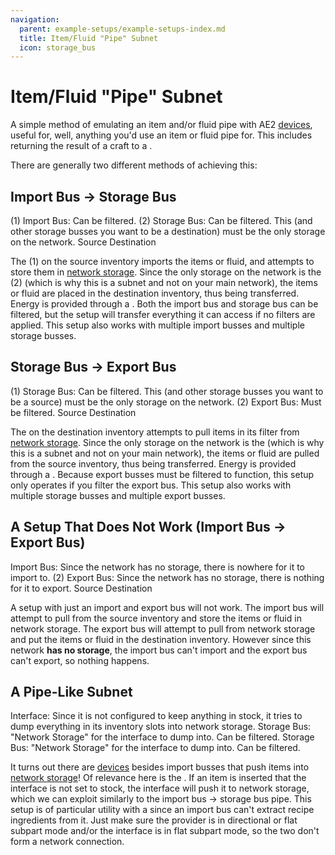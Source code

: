 ```yaml
---
navigation:
  parent: example-setups/example-setups-index.md
  title: Item/Fluid "Pipe" Subnet
  icon: storage_bus
---
```


# Item/Fluid "Pipe" Subnet

A simple method of emulating an item and/or fluid pipe with AE2 [devices](../ae2-mechanics/devices.md), useful for, well, anything you'd use an item or fluid pipe for.
This includes returning the result of a craft to a <ItemLink id="pattern_provider" />.

There are generally two different methods of achieving this:

## Import Bus -> Storage Bus

<GameScene zoom="6">
  <ImportStructure src="../assets/assemblies/import_storage_pipe.snbt" />

<BoxAnnotation color="#dddddd" min="3.7 0 0" max="4 1 1">
        (1) Import Bus: Can be filtered.
  </BoxAnnotation>

<BoxAnnotation color="#dddddd" min="1 0 0" max="1.3 1 1">
        (2) Storage Bus: Can be filtered. This (and other storage busses you want to be a destination)
        must be the only storage on the network.
  </BoxAnnotation>

<DiamondAnnotation pos="4.5 0.5 0.5" color="#00ff00">
        Source
    </DiamondAnnotation>

<DiamondAnnotation pos="0.5 0.5 0.5" color="#00ff00">
        Destination
    </DiamondAnnotation>

  <IsometricCamera yaw="195" pitch="30" />
</GameScene>

The <ItemLink id="import_bus" /> (1) on the source inventory imports the items or fluid, and attempts to store them in [network storage](../ae2-mechanics/import-export-storage.md).
Since the only storage on the network is the <ItemLink id="storage_bus" /> (2) (which is why this is a subnet and not on your main network), the items or fluid
are placed in the destination inventory, thus being transferred. Energy is provided through a <ItemLink id="quartz_fiber" />.
Both the import bus and storage bus can be filtered, but the setup will transfer everything it can access if no filters are applied.
This setup also works with multiple import busses and multiple storage busses.

## Storage Bus -> Export Bus

<GameScene zoom="6">
  <ImportStructure src="../assets/assemblies/storage_export_pipe.snbt" />

<BoxAnnotation color="#dddddd" min="3.7 0 0" max="4 1 1">
        (1) Storage Bus: Can be filtered. This (and other storage busses you want to be a source)
        must be the only storage on the network.
  </BoxAnnotation>

<BoxAnnotation color="#dddddd" min="1 0 0" max="1.3 1 1">
        (2) Export Bus: Must be filtered.
  </BoxAnnotation>

<DiamondAnnotation pos="4.5 0.5 0.5" color="#00ff00">
        Source
    </DiamondAnnotation>

<DiamondAnnotation pos="0.5 0.5 0.5" color="#00ff00">
        Destination
    </DiamondAnnotation>

  <IsometricCamera yaw="195" pitch="30" />
</GameScene>

The <ItemLink id="export_bus" /> on the destination inventory attempts to pull items in its filter from [network storage](../ae2-mechanics/import-export-storage.md).
Since the only storage on the network is the <ItemLink id="storage_bus" /> (which is why this is a subnet and not on your main network), the items or fluid
are pulled from the source inventory, thus being transferred. Energy is provided through a <ItemLink id="quartz_fiber" />.
Because export busses must be filtered to function, this setup only operates if you filter the export bus.
This setup also works with multiple storage busses and multiple export busses.

## A Setup That Does Not Work (Import Bus -> Export Bus)

<GameScene zoom="6">
  <ImportStructure src="../assets/assemblies/import_export_pipe.snbt" />

<BoxAnnotation color="#dd3333" min="3.7 0 0" max="4 1 1">
        Import Bus: Since the network has no storage, there is nowhere for it to import to.
  </BoxAnnotation>

<BoxAnnotation color="#dd3333" min="1 0 0" max="1.3 1 1">
        (2) Export Bus: Since the network has no storage, there is nothing for it to export.
  </BoxAnnotation>

<DiamondAnnotation pos="4.5 0.5 0.5" color="#ff0000">
        Source
    </DiamondAnnotation>

<DiamondAnnotation pos="0.5 0.5 0.5" color="#ff0000">
        Destination
    </DiamondAnnotation>

  <IsometricCamera yaw="195" pitch="30" />
</GameScene>

A setup with just an import and export bus will not work. The import bus will attempt to pull from the source inventory
and store the items or fluid in network storage. The export bus will attempt to pull from network storage and put the
items or fluid in the destination inventory. However since this network **has no storage**, the import bus can't import
and the export bus can't export, so nothing happens.

## A Pipe-Like Subnet

<GameScene zoom="6">
<ImportStructure src="../assets/assemblies/furnace_automation.snbt" />

<BoxAnnotation color="#dddddd" min="1 1 0" max="2 1.3 1">
        Interface: Since it is not configured to keep anything in stock, it tries to dump everything in its inventory slots
        into network storage.
  </BoxAnnotation>

<BoxAnnotation color="#dddddd" min="1 1 0" max="1.3 2 1">
        Storage Bus: "Network Storage" for the interface to dump into. Can be filtered.
  </BoxAnnotation>

<BoxAnnotation color="#dddddd" min="0 2 0" max="1 2.3 1">
        Storage Bus: "Network Storage" for the interface to dump into. Can be filtered.
  </BoxAnnotation>

<IsometricCamera yaw="195" pitch="30" />
</GameScene>

It turns out there are [devices](../ae2-mechanics/devices.md) besides import busses that push items into [network storage](../ae2-mechanics/import-export-storage.md)!
Of relevance here is the <ItemLink id="interface" />. If an item is inserted that the interface is not set to stock, the interface will
push it to network storage, which we can exploit similarly to the import bus -> storage bus pipe. This setup is of particular
utility with a <ItemLink id="pattern_provider" /> since an import bus can't extract recipe ingredients from it. Just make sure
the provider is in directional or flat subpart mode and/or the interface is in flat subpart mode, so the two don't form a network
connection.

